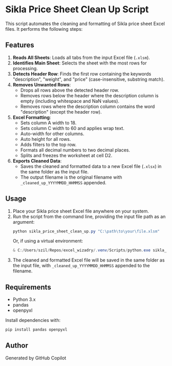 # Sikla Price Sheet Clean Up Script

This script automates the cleaning and formatting of Sikla price sheet Excel files. It performs the following steps:

## Features

1. **Reads All Sheets**: Loads all tabs from the input Excel file (`.xlsm`).
2. **Identifies Main Sheet**: Selects the sheet with the most rows for processing.
3. **Detects Header Row**: Finds the first row containing the keywords "description", "weight", and "price" (case-insensitive, substring match).
4. **Removes Unwanted Rows**:
    - Drops all rows above the detected header row.
    - Removes rows below the header where the description column is empty (including whitespace and NaN values).
    - Removes rows where the description column contains the word "description" (except the header row).
5. **Excel Formatting**:
    - Sets column A width to 18.
    - Sets column C width to 60 and applies wrap text.
    - Auto-width for other columns.
    - Auto height for all rows.
    - Adds filters to the top row.
    - Formats all decimal numbers to two decimal places.
    - Splits and freezes the worksheet at cell D2.
6. **Exports Cleaned Data**:
    - Saves the cleaned and formatted data to a new Excel file (`.xlsx`) in the same folder as the input file.
    - The output filename is the original filename with `_cleaned_up_YYYYMMDD_HHMMSS` appended.


## Usage

1. Place your Sikla price sheet Excel file anywhere on your system.
2. Run the script from the command line, providing the input file path as an argument:
    ```powershell
    python sikla_price_sheet_clean_up.py "C:\path\to\your\file.xlsm"
    ```
    Or, if using a virtual environment:
    ```powershell
    & C:/Users/szil/Repos/excel_wizadry/.venv/Scripts/python.exe sikla_price_sheet_clean_up.py "C:\path\to\your\file.xlsm"
    ```
3. The cleaned and formatted Excel file will be saved in the same folder as the input file, with `_cleaned_up_YYYYMMDD_HHMMSS` appended to the filename.

## Requirements
- Python 3.x
- pandas
- openpyxl

Install dependencies with:
```powershell
pip install pandas openpyxl
```

## Author
Generated by GitHub Copilot
